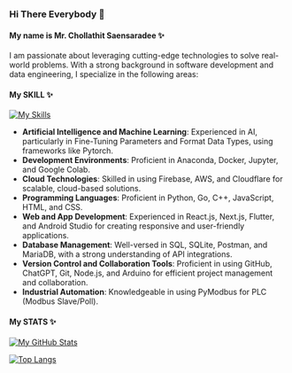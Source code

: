 ### Hi There Everybody 👋
#### My name is Mr. Chollathit Saensaradee ✨

I am passionate about leveraging cutting-edge technologies to solve real-world problems. With a strong background in software development and data engineering, I specialize in the following areas:

#### My SKILL ✨
[![My Skills](https://skillicons.dev/icons?i=js,html,css,git,github,go,py,pytorch,kotlin,java,flutter,bootstrap,cpp,cloudflare,dart,docker,fastapi,firebase,flask,nodejs,php,postman,powershell,react,stackoverflow,tensorflow,vscode,mysql,mongodb,linux,bash,arduino,anaconda)](https://skillicons.dev)

- **Artificial Intelligence and Machine Learning**: Experienced in AI, particularly in Fine-Tuning Parameters and Format Data Types, using frameworks like Pytorch.
- **Development Environments**: Proficient in Anaconda, Docker, Jupyter, and Google Colab.
- **Cloud Technologies**: Skilled in using Firebase, AWS, and Cloudflare for scalable, cloud-based solutions.
- **Programming Languages**: Proficient in Python, Go, C++, JavaScript, HTML, and CSS.
- **Web and App Development**: Experienced in React.js, Next.js, Flutter, and Android Studio for creating responsive and user-friendly applications.
- **Database Management**: Well-versed in SQL, SQLite, Postman, and MariaDB, with a strong understanding of API integrations.
- **Version Control and Collaboration Tools**: Proficient in using GitHub, ChatGPT, Git, Node.js, and Arduino for efficient project management and collaboration.
- **Industrial Automation**: Knowledgeable in using PyModbus for PLC (Modbus Slave/Poll).

#### My STATS ✨
[![My GitHub Stats](https://github-readme-stats.vercel.app/api?username=atttyys&show_icons=true&theme=dark#gh-dark-mode-only)](https://github.com/atttyys/github-readme-stats#gh-dark-mode-only)

[![Top Langs](https://github-readme-stats.vercel.app/api/top-langs/?username=atttyys)](https://github.com/atttyys/github-readme-stats)
